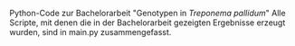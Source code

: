 Python-Code zur Bachelorarbeit "Genotypen in *Treponema pallidum*"
Alle Scripte, mit denen die in der Bachelorarbeit gezeigten Ergebnisse erzeugt wurden, sind in main.py zusammengefasst.
